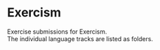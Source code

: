 # Exercism

Exercise submissions for Exercism.  
The individual language tracks are listed as folders.